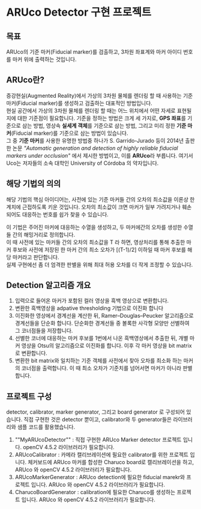 
# ARUco Detector 구현 프로젝트

## 목표
ARUco의 기준 마커(Fiducial marker)를 검출하고, 3차원 좌표계와 마커 아이디 번호를 마커 위에 출력하는 것입니다.

## ARUco란?
증강현실(Augmented Reality)에서 가상의 3차원 물체를 렌더링 할 때 사용하는 기준 마커(Fiducial marker)를 생성하고 검출하는 대표적인 방법입니다.   
현실 공간에서 가상의 3차원 물체를 렌더링 할 때는 어느 위치에서 어떤 자세로 표현될지에 대한 기준점이 필요합니다. 
기준을 정하는 방법은 크게 세 가지로, **GPS 좌표**를 기준으로 삼는 방법, 영상속 **실세계 객체**를 기준으로 삼는 방법, 그리고 미리 정한 **기준 마커**(Fiducial marker)를 기준으로 삼는 방법이 있습니다.  
그 중 **기준 마커**를 사용한 유명한 방법중 하나가 S. Garrido-Jurado 등이 2014년 출판한 논문 *"Automatic generation and detection of highly reliable fiducial markers under occlusion"* 에서 제시한 방법이고, 이를 **ARUco**라 부릅니다. 여기서 Uco는 저자들의 소속 대학인 University of Córdoba 의 약자입니다.

## 해당 기법의 의의
해당 기법의 핵심 아이디어는, 사전에 있는 기준 마커들 간의 오차의 최소값을 이론상 한계치에 근접하도록 키운 것입니다. 
오차의 최소값이 크면 마커가 일부 가려지거나 훼손되어도 대응하는 번호를 쉽가 찾을 수 있습니다.  

이 기법은 주어진 마커에 대응하는 수열을 생성하고, 두 마커에간의 오차를 생성한 수열들 간의 해밍거리로 정의합니다.  
이 때 사전에 있는 마커들 간의 오차의 최소값을 T 라 하면, 영상처리를 통해 추출한 마커 후보와 사전에 저장된 한 마커 간의 최소 오차가 [(T-1)/2] 이하일 때 마커 후보를 해당 마커라고 판단합니다.  
실제 구현에선 좀 더 엄격한 판별을 위해 최대 허용 오차를 더 작게 조정할 수 있습니다.

## Detection 알고리즘 개요
1. 입력으로 들어온 마커가 포함된 컬러 영상을 흑백 영상으로 변환합니다. 
2. 변환한 흑백영상을 adpative thresholding 기법으로 이진화 합니다
3. 이진화한 영상에서 경계선을 계산한 뒤, Ramer–Douglas–Peucker 알고리즘으로 경계선들을 단순화 합니다. 단순화한 경계선들 중 볼록한 사각형 모양만 선별하여 그 코너점들을 저장합니다. 
4. 선별한 코너에 대응하는 마커 후보를 1번에서 나온 흑백영상에서 추출한 뒤, 개별 마커 영상을 Otsu의 알고리즘으로 이진화를 합니다. 이후 각 마커 영상을 bit matrix로 변환합니다.
5. 변환한 bit matrix와 일치하는 기준 객체를 사전에서 찾아 오차를 최소화 하는 마커의 코너점을 출력합니다. 이 때 최소 오차가 기준치를 넘어서면 마커가 아니라 판별합니다.

## 프로젝트 구성
detector, calibrator, marker generator, 그리고 board generator 로 구성되어 있습니다. 직접 구현한 것은 detector 뿐이고, calibrator와 두 generator들은 라이브러리와 샘플 코드를 활용했습니다.
1. ""MyARUcoDetector""   : 직접 구현한 ARUco Marker detector 프로젝트 입니다. openCV 4.5.2 라이브러리가 필요합니다.
2. ARUcoCalibrator       : 카메라 캘리브레이션에 필요한 calibrator를 위한 프로젝트 입니다. 체커보드에 ARUco 마커를 합성한 Charuco board로 캘리브레이션을 하고, ARUco 와 openCV 4.5.2 라이브러리가 필요합니다.
3. ARUcoMarkerGenerator  : ARUco detection에 필요한 fiducial marekr와 프로젝트 입니다. ARUco 와 openCV 4.5.2 라이브러리가 필요합니다.
4. CharucoBoardGenerator : calibration에 필요한 Charuco를 생성하는 프로젝트 입니다.  ARUco 와 openCV 4.5.2 라이브러리가 필요합니다.
